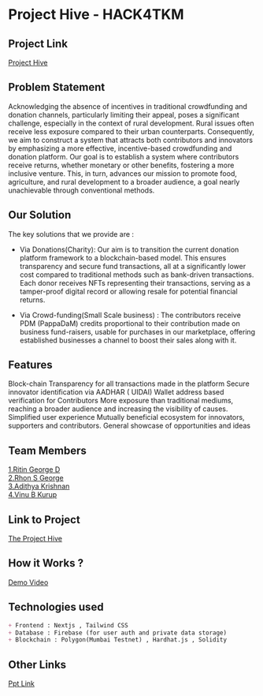


# Project Hive - HACK4TKM
## Project Link
[Project Hive](https://the-project-hive.vercel.app/)

## Problem Statement
Acknowledging the absence of incentives in traditional crowdfunding and donation channels, particularly limiting their appeal, poses a significant challenge, especially in the context of rural development. Rural issues often receive less exposure compared to their urban counterparts. Consequently, we aim to construct a system that attracts both contributors and innovators by emphasizing a more effective, incentive-based crowdfunding and donation platform. Our goal is to establish a system where contributors receive returns, whether monetary or other benefits, fostering a more inclusive venture. This, in turn, advances our mission to promote food, agriculture, and rural development to a broader audience, a goal nearly unachievable through conventional methods.

## Our Solution
The key solutions that we provide are :
+ Via Donations(Charity):
                                     Our aim is to transition the current donation platform framework to a blockchain-based model. This ensures transparency and secure fund transactions, all at a significantly lower cost compared to traditional methods such as bank-driven transactions. Each donor receives NFTs representing their transactions, serving as a tamper-proof digital record or allowing resale for potential financial returns.

+ Via Crowd-funding(Small Scale business) :
                                             The contributors receive PDM (PappaDaM) credits proportional to their contribution made on business fund-raisers, usable for purchases in our marketplace, offering established businesses a channel to boost their sales along with it.

## Features
Block-chain Transparency for all transactions made in the platform
Secure innovator identification via AADHAR ( UIDAI)
Wallet address based verification for Contributors 
More exposure than traditional mediums, reaching a broader audience and increasing the visibility of causes.
Simplified user experience 
Mutually beneficial ecosystem for innovators, supporters and contributors.
General showcase of opportunities and ideas 


## Team Members
[1.Ritin George D](https://github.com/aurora-0025)   
[2.Rhon S George](https://github.com/Hipster16e)   
[3.Adithya Krishnan](https://github.com/fal3n-4ngel)   
[4.Vinu B Kurup](https://github.com/Rhogneld)   

## Link to Project
[The Project Hive]([live_link](https://the-project-hive.vercel.app/))

## How it Works ?
[Demo Video](https://www.youtube.com/watch?v=3ixPgWzd-0Y)

## Technologies used
```markdown
+ Frontend : Nextjs , Tailwind CSS
+ Database : Firebase (for user auth and private data storage)
+ Blockchain : Polygon(Mumbai Testnet) , Hardhat.js , Solidity
```
## Other Links
[Ppt Link](https://www.canva.com/design/DAF9D0Nh6OQ/T3kNhuvsQepFALW2n_PDlw/edit)
